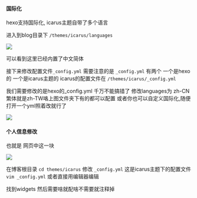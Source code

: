 #### 国际化

hexo支持国际化, icarus主题自带了多个语言

进入到blog目录下 `/themes/icarus/languages`

![](https://joe-1253912574.cos.ap-shenzhen-fsi.myqcloud.com/images/Snipaste_2020-06-29_11-39-28.png)

可以看到这里已经内置了中文简体

接下来修改配置文件`_config.yml`  需要注意的是 `_config.yml` 有两个 一个是hexo的  一个是icarus主题的 icarus的配置文件在 `/themes/icarus/_config.yml`  

我们需要修改的是hexo的_config.yml 千万不能搞错了 修改languages为 zh-CN 繁体就是zh-TW咯上图文件夹下有的都可以配置 或者你也可以自定义国际化,随便打开一个yml照着改就行了

![](https://joe-1253912574.cos.ap-shenzhen-fsi.myqcloud.com/images/Snipaste_2020-06-29_11-49-28.png)





#### 个人信息修改

也就是 网页中这一块

![](https://joe-1253912574.cos.ap-shenzhen-fsi.myqcloud.com/images/E5F85CBC-DB70-4C36-9374-820C72E2F7EF.png)

在博客根目录 `cd themes/icarus`  修改 `_config.yml` 这是icarus主题下的配置文件 `vim _config.yml` 或者直接用编辑器编辑

找到widgets 然后需要啥就配啥不需要就注释掉